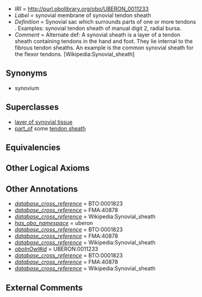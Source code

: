  * *IRI* = http://purl.obolibrary.org/obo/UBERON_0011233
 * *Label* = synovial membrane of synovial tendon sheath
 * *Definition* = Synovial sac which surrounds parts of one or more tendons . Examples: synovial tendon sheath of manual digit 2, radial bursa.
 * *Comment* = Alternate def: A synovial sheath is a layer of a tendon sheath containing tendons in the hand and foot. They lie internal to the fibrous tendon sheaths. An example is the common synovial sheath for the flexor tendons. [Wikipedia:Synovial_sheath]

## Synonyms

 * synovium

## Superclasses

 * [layer of synovial tissue](../../UBERON/16/UBERON_0007616.md)
 * [part_of](../../BFO/50/BFO_0000050.md) some [tendon sheath](../../UBERON/04/UBERON_0000304.md)

## Equivalencies


## Other Logical Axioms


## Other Annotations

 * *[database_cross_reference](../../ef/oboInOwl#hasDbXref.md)* = BTO:0001823
 * *[database_cross_reference](../../ef/oboInOwl#hasDbXref.md)* = FMA:40878
 * *[database_cross_reference](../../ef/oboInOwl#hasDbXref.md)* = Wikipedia:Synovial_sheath
 * *[has_obo_namespace](../../ce/oboInOwl#hasOBONamespace.md)* = uberon
 * *[database_cross_reference](../../ef/oboInOwl#hasDbXref.md)* = BTO:0001823
 * *[database_cross_reference](../../ef/oboInOwl#hasDbXref.md)* = FMA:40878
 * *[database_cross_reference](../../ef/oboInOwl#hasDbXref.md)* = Wikipedia:Synovial_sheath
 * *[oboInOwl#id](../../id/oboInOwl#id.md)* = UBERON:0011233
 * *[database_cross_reference](../../ef/oboInOwl#hasDbXref.md)* = BTO:0001823
 * *[database_cross_reference](../../ef/oboInOwl#hasDbXref.md)* = FMA:40878
 * *[database_cross_reference](../../ef/oboInOwl#hasDbXref.md)* = Wikipedia:Synovial_sheath

## External Comments

